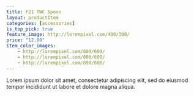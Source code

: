 ```yaml
---
title: F21 TWC Spoon
layout: productItem
categories: [accessories]
is_top_pick: true
feature_image: http://lorempixel.com/400/300/
price: "12.00"
item_color_images:
    - http://lorempixel.com/800/600/
    - http://lorempixel.com/800/600/
    - http://lorempixel.com/800/600/
---
```


Lorem ipsum dolor sit amet, consectetur adipiscing elit, sed do eiusmod tempor incididunt ut labore et dolore magna aliqua.
